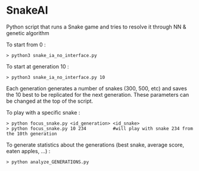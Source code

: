 # SnakeAI
Python script that runs a Snake game and tries to resolve it through NN &amp; genetic algorithm

To start from 0 :

    > python3 snake_ia_no_interface.py

To start at generation 10 :

    > python3 snake_ia_no_interface.py 10
    
Each generation generates a number of snakes (300, 500, etc) and saves the 10 best to be replicated for the next generation.
These parameters can be changed at the top of the script.

To play with a specific snake :

    > python focus_snake.py <id_generation> <id_snake>
    > python focus_snake.py 10 234          #will play with snake 234 from the 10th generation


To generate statistics about the generations (best snake, average score, eaten apples, ...) :

    > python analyze_GENERATIONS.py
